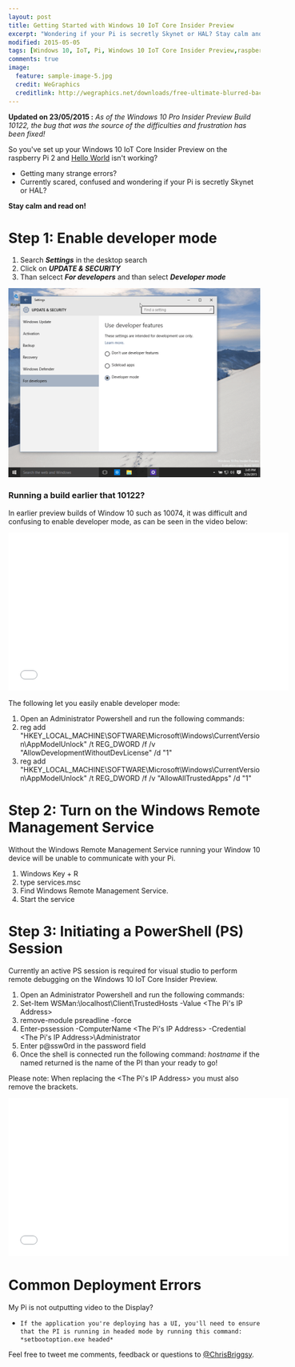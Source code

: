 ```yaml
---
layout: post
title: Getting Started with Windows 10 IoT Core Insider Preview
excerpt: "Wondering if your Pi is secretly Skynet or HAL? Stay calm and read on!"
modified: 2015-05-05
tags: [Windows 10, IoT, Pi, Windows 10 IoT Core Insider Preview,raspberry Pi 2  ]
comments: true
image:
  feature: sample-image-5.jpg
  credit: WeGraphics
  creditlink: http://wegraphics.net/downloads/free-ultimate-blurred-background-pack/
---
```

**Updated on 23/05/2015 :** *As of the Windows 10 Pro Insider Preview Build 10122, the bug that was the source of the difficulties and frustration has been fixed!*

So you've set up your Windows 10 IoT Core Insider Preview on the raspberry Pi 2 and [Hello World](http://ms-iot.github.io/content/win10/samples/HelloWorld.htm) isn't working? 

*  Getting many strange errors?
*  Currently scared, confused and wondering if your Pi is secretly Skynet or HAL?

**Stay calm and read on!**

# Step 1: Enable developer mode 

1. Search ___Settings___ in the desktop search
2. Click on ___UPDATE & SECURITY___
3. Than selcect ___For developers___ and than select ___Developer mode___

![For developers](/images/2015-05-26_17-31-15-compressor.png)

### Running a build earlier that 10122?
In earlier preview builds of Window 10 such as 10074, it was difficult and confusing to enable developer mode, as can be seen in the video below: 

<iframe width="560" height="315" src="//www.youtube.com/embed/hZmBd_EyTP8" frameborder="0" allowfullscreen="allowfullscreen">&nbsp;</iframe>

The following let you easily enable developer mode:

1.    Open an Administrator Powershell and run the following commands: 
1.    reg add "HKEY_LOCAL_MACHINE\SOFTWARE\Microsoft\Windows\CurrentVersion\AppModelUnlock" /t REG_DWORD /f /v "AllowDevelopmentWithoutDevLicense" /d "1"
1.    reg add "HKEY_LOCAL_MACHINE\SOFTWARE\Microsoft\Windows\CurrentVersion\AppModelUnlock" /t REG_DWORD /f /v "AllowAllTrustedApps" /d "1"

# Step 2: Turn on the Windows Remote Management Service

Without the Windows Remote Management Service running your Window 10 device will be unable to communicate with your Pi.

1.    Windows Key + R
1.    type services.msc
1.    Find Windows Remote Management Service.
1.    Start the service

# Step 3: Initiating a PowerShell (PS) Session

Currently an active PS session is required for visual studio to perform remote debugging on the Windows 10 IoT Core Insider Preview.

1.    Open an Administrator Powershell and run the following commands:
1.    Set-Item WSMan:\localhost\Client\TrustedHosts -Value <The Pi's IP Address>
1.    remove-module psreadline -force
1.    Enter-pssession -ComputerName <The Pi's IP Address> -Credential <The Pi's IP Address>\Administrator
1.    Enter p@ssw0rd in the password field 
1.    Once the shell is connected run the following command: *hostname* if the named returned is the name of the PI than your ready to go!

Please note: When replacing the <The Pi's IP Address> you must also remove the brackets.

<iframe width="560" height="315" src="//www.youtube.com/embed/gz1S-XOzmTs" frameborder="0" allowfullscreen="allowfullscreen">&nbsp;</iframe>

# Common Deployment Errors

My Pi is not outputting video to the Display?

-     If the application you're deploying has a UI, you'll need to ensure that the PI is running in headed mode by running this command: *setbootoption.exe headed* 

Feel free to tweet me comments, feedback or questions to [@ChrisBriggsy](https://twitter.com/ChrisBriggsy).